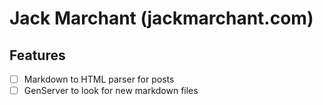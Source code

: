 # Jack Marchant (jackmarchant.com)

## Features
- [ ] Markdown to HTML parser for posts
- [ ] GenServer to look for new markdown files
